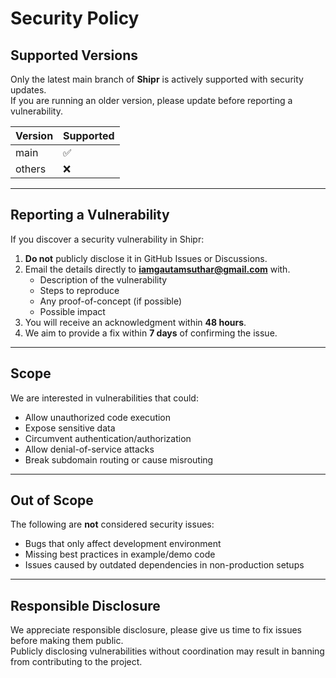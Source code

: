 # Security Policy

## Supported Versions

Only the latest main branch of **Shipr** is actively supported with security updates.  
If you are running an older version, please update before reporting a vulnerability.

| Version | Supported |
| ------- | --------- |
| main    | ✅        |
| others  | ❌        |

---

## Reporting a Vulnerability

If you discover a security vulnerability in Shipr:

1. **Do not** publicly disclose it in GitHub Issues or Discussions.
2. Email the details directly to **[iamgautamsuthar@gmail.com](mailto:iamgautamsuthar@gmail.com)** with.
    - Description of the vulnerability
    - Steps to reproduce
    - Any proof-of-concept (if possible)
    - Possible impact
3. You will receive an acknowledgment within **48 hours**.
4. We aim to provide a fix within **7 days** of confirming the issue.

---

## Scope

We are interested in vulnerabilities that could:

-   Allow unauthorized code execution
-   Expose sensitive data
-   Circumvent authentication/authorization
-   Allow denial-of-service attacks
-   Break subdomain routing or cause misrouting

---

## Out of Scope

The following are **not** considered security issues:

-   Bugs that only affect development environment
-   Missing best practices in example/demo code
-   Issues caused by outdated dependencies in non-production setups

---

## Responsible Disclosure

We appreciate responsible disclosure, please give us time to fix issues before making them public.  
Publicly disclosing vulnerabilities without coordination may result in banning from contributing to the project.
